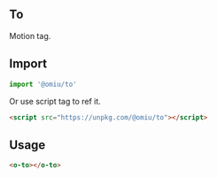## To

Motion tag.


## Import

```js
import '@omiu/to'
```

Or use script tag to ref it.


```html
<script src="https://unpkg.com/@omiu/to"></script>
```

## Usage

```html
<o-to></o-to>
```
